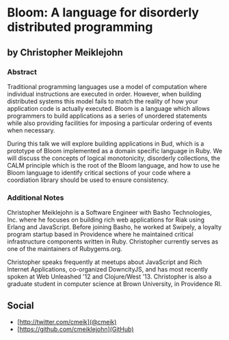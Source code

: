 # Bloom: A language for disorderly distributed programming #

## by Christopher Meiklejohn ##

### Abstract ###

Traditional programming languages use a model of computation where
individual instructions are executed in order.  However, when building
distributed systems this model fails to match the reality of how your
application code is actually executed.  Bloom is a language which allows
programmers to build applications as a series of unordered statements
while also providing facilities for imposing a particular ordering of
events when necessary.

During this talk we will explore building applications in Bud, which is
a prototype of Bloom implemented as a domain specific language in Ruby.
We will discuss the concepts of logical monotonicity, disorderly
collections, the CALM principle which is the root of the Bloom language,
and how to use he Bloom language to identify critical sections of your
code where a coordiation library should be used to ensure consistency.

### Additional Notes ###

Christopher Meiklejohn is a Software Engineer with Basho Technologies, Inc.
where he focuses on building rich web applications for Riak using Erlang and
JavaScript. Before joining Basho, he worked at Swipely, a loyalty program
startup based in Providence where he maintained critical infrastructure
components written in Ruby. Christopher currently serves as one of the
maintainers of Rubygems.org.

Christopher speaks frequently at meetups about JavaScript and Rich Internet
Applications, co-organized DowncityJS, and has most recently spoken at Web
Unleashed '12 and Clojure/West '13.  Christopher is also a graduate student in
computer science at Brown University, in Providence RI.

## Social ##

* [http://twitter.com/cmeik](@cmeik)
* [https://github.com/cmeiklejohn](GitHub)
